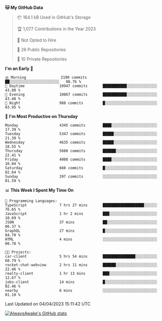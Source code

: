 <!--START_SECTION:waka-->
**🐱 My GitHub Data** 

> 📦 164.1 kB Used in GitHub's Storage 
 > 
> 🏆 1,077 Contributions in the Year 2023
 > 
> 🚫 Not Opted to Hire
 > 
> 📜 26 Public Repositories 
 > 
> 🔑 10 Private Repositories 
 > 
**I'm an Early 🐤** 

```text
🌞 Morning                2190 commits        ██░░░░░░░░░░░░░░░░░░░░░░░   08.76 % 
🌆 Daytime                10947 commits       ███████████░░░░░░░░░░░░░░   43.80 % 
🌃 Evening                10867 commits       ███████████░░░░░░░░░░░░░░   43.48 % 
🌙 Night                  988 commits         █░░░░░░░░░░░░░░░░░░░░░░░░   03.95 % 
```
📅 **I'm Most Productive on Thursday** 

```text
Monday                   4345 commits        ████░░░░░░░░░░░░░░░░░░░░░   17.39 % 
Tuesday                  5347 commits        █████░░░░░░░░░░░░░░░░░░░░   21.39 % 
Wednesday                4635 commits        █████░░░░░░░░░░░░░░░░░░░░   18.55 % 
Thursday                 5600 commits        ██████░░░░░░░░░░░░░░░░░░░   22.41 % 
Friday                   4008 commits        ████░░░░░░░░░░░░░░░░░░░░░   16.04 % 
Saturday                 660 commits         █░░░░░░░░░░░░░░░░░░░░░░░░   02.64 % 
Sunday                   397 commits         ░░░░░░░░░░░░░░░░░░░░░░░░░   01.59 % 
```


📊 **This Week I Spent My Time On** 

```text
💬 Programming Languages: 
TypeScript               7 hrs 27 mins       ███████████████████░░░░░░   76.65 % 
JavaScript               1 hr 2 mins         ███░░░░░░░░░░░░░░░░░░░░░░   10.69 % 
JSON                     37 mins             ██░░░░░░░░░░░░░░░░░░░░░░░   06.37 % 
GraphQL                  27 mins             █░░░░░░░░░░░░░░░░░░░░░░░░   04.70 % 
HTML                     4 mins              ░░░░░░░░░░░░░░░░░░░░░░░░░   00.78 % 

🐱‍💻 Projects: 
car-client               5 hrs 54 mins       ███████████████░░░░░░░░░░   60.79 % 
rocket-chat-webview      2 hrs 11 mins       ██████░░░░░░░░░░░░░░░░░░░   22.46 % 
realty-client            1 hr 13 mins        ███░░░░░░░░░░░░░░░░░░░░░░   12.67 % 
jobs-client              14 mins             █░░░░░░░░░░░░░░░░░░░░░░░░   02.46 % 
nearby                   6 mins              ░░░░░░░░░░░░░░░░░░░░░░░░░   01.10 % 
```


 Last Updated on 04/04/2023 15:11:42 UTC
<!--END_SECTION:waka-->

[![AlwaysAwake's GitHub stats](https://github-readme-stats.vercel.app/api?username=AlwaysAwake&show_icons=true&theme=github_dark&count_private=true)](https://github.com/AlwaysAwake/AlwaysAwake)
